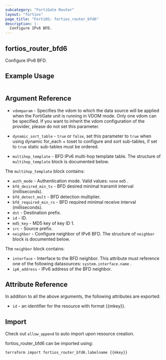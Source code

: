 ```yaml
---
subcategory: "FortiGate Router"
layout: "fortios"
page_title: "FortiOS: fortios_router_bfd6"
description: |-
  Configure IPv6 BFD.
---
```


## fortios_router_bfd6
Configure IPv6 BFD.

## Example Usage

```hcl

```

## Argument Reference
* `vdomparam` - Specifies the vdom to which the data source will be applied when the FortiGate unit is running in VDOM mode. Only one vdom can be specified. If you want to inherit the vdom configuration of the provider, please do not set this parameter.
* `dynamic_sort_table` - `true` or `false`, set this parameter to `true` when using dynamic for_each + toset to configure and sort sub-tables, if set to `true` static sub-tables must be ordered.

* `multihop_template` - BFD IPv6 multi-hop template table. The structure of `multihop_template` block is documented below.

The `multihop_template` block contains:

* `auth_mode` - Authentication mode. Valid values: `none` `md5` .
* `bfd_desired_min_tx` - BFD desired minimal transmit interval (milliseconds).
* `bfd_detect_mult` - BFD detection multiplier.
* `bfd_required_min_rx` - BFD required minimal receive interval (milliseconds).
* `dst` - Destination prefix.
* `id` - ID.
* `md5_key` - MD5 key of key ID 1.
* `src` - Source prefix.
* `neighbor` - Configure neighbor of IPv6 BFD. The structure of `neighbor` block is documented below.

The `neighbor` block contains:

* `interface` - Interface to the BFD neighbor. This attribute must reference one of the following datasources: `system.interface.name` .
* `ip6_address` - IPv6 address of the BFD neighbor.

## Attribute Reference

In addition to all the above arguments, the following attributes are exported:
* `id` - an identifier for the resource with format {{mkey}}.

## Import

Check out `allow_append` to auto import upon resource creation.

fortios_router_bfd6 can be imported using:
```sh
terraform import fortios_router_bfd6.labelname {{mkey}}
```
